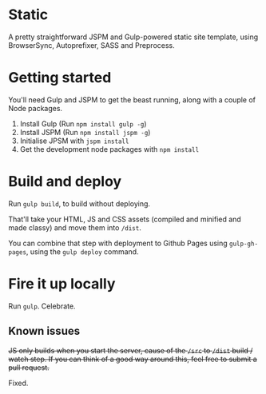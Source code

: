 Static
======

A pretty straightforward JSPM and Gulp-powered static site template, using BrowserSync, Autoprefixer, SASS and Preprocess.

# Getting started

You'll need Gulp and JSPM to get the beast running, along with a couple of Node packages.

1. Install Gulp (Run `npm install gulp -g`)
2. Install JSPM (Run `npm install jspm -g`)
3. Initialise JPSM with `jspm install`
4. Get the development node packages with `npm install`

# Build and deploy

Run `gulp build`, to build without deploying.

That'll take your HTML, JS and CSS assets (compiled and minified and made classy) and move them into `/dist`.

You can combine that step with deployment to Github Pages using `gulp-gh-pages`, using the `gulp deploy` command.

# Fire it up locally

Run `gulp`. Celebrate.

## Known issues

~~JS only builds when you start the server, cause of the `/src` to `/dist` build / watch step. If you can think of a good way around this, feel free to submit a pull request.~~

Fixed.
